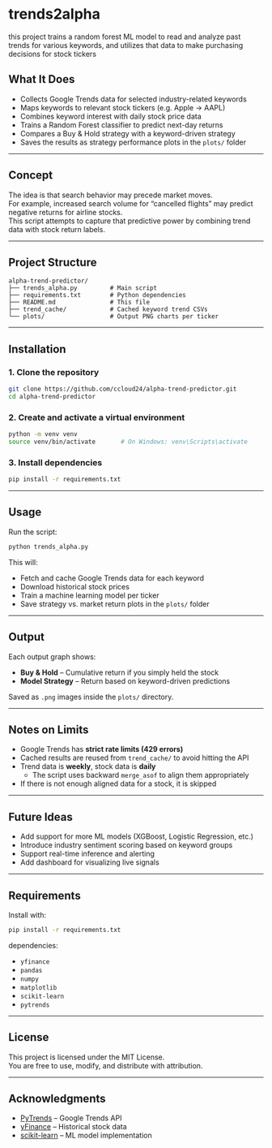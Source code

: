 # trends2alpha
this project trains a random forest ML model to read and analyze past trends for various keywords, and utilizes that data to make purchasing decisions for stock tickers

## What It Does

- Collects Google Trends data for selected industry-related keywords  
- Maps keywords to relevant stock tickers (e.g. Apple → AAPL)  
- Combines keyword interest with daily stock price data  
- Trains a Random Forest classifier to predict next-day returns  
- Compares a Buy & Hold strategy with a keyword-driven strategy  
- Saves the results as strategy performance plots in the `plots/` folder  

---

## Concept

The idea is that search behavior may precede market moves.  
For example, increased search volume for “cancelled flights” may predict negative returns for airline stocks.  
This script attempts to capture that predictive power by combining trend data with stock return labels.

---

## Project Structure

```
alpha-trend-predictor/
├── trends_alpha.py         # Main script
├── requirements.txt        # Python dependencies
├── README.md               # This file
├── trend_cache/            # Cached keyword trend CSVs
└── plots/                  # Output PNG charts per ticker
```

---

## Installation

### 1. Clone the repository

```bash
git clone https://github.com/ccloud24/alpha-trend-predictor.git
cd alpha-trend-predictor
```

### 2. Create and activate a virtual environment

```bash
python -m venv venv
source venv/bin/activate       # On Windows: venv\Scripts\activate
```

### 3. Install dependencies

```bash
pip install -r requirements.txt
```

---

## Usage

Run the script:

```bash
python trends_alpha.py
```

This will:
- Fetch and cache Google Trends data for each keyword
- Download historical stock prices
- Train a machine learning model per ticker
- Save strategy vs. market return plots in the `plots/` folder

---

## Output

Each output graph shows:

-  **Buy & Hold** – Cumulative return if you simply held the stock
-  **Model Strategy** – Return based on keyword-driven predictions

Saved as `.png` images inside the `plots/` directory.

---

## Notes on Limits

- Google Trends has **strict rate limits (429 errors)**  
- Cached results are reused from `trend_cache/` to avoid hitting the API  
- Trend data is **weekly**, stock data is **daily**  
  - The script uses backward `merge_asof` to align them appropriately  
- If there is not enough aligned data for a stock, it is skipped

---

## Future Ideas

- Add support for more ML models (XGBoost, Logistic Regression, etc.)
- Introduce industry sentiment scoring based on keyword groups
- Support real-time inference and alerting
- Add dashboard for visualizing live signals

---

## Requirements

Install with:

```bash
pip install -r requirements.txt
```

dependencies:

- `yfinance`
- `pandas`
- `numpy`
- `matplotlib`
- `scikit-learn`
- `pytrends`

---

## License

This project is licensed under the MIT License.  
You are free to use, modify, and distribute with attribution.

---

## Acknowledgments

- [PyTrends](https://github.com/GeneralMills/pytrends) – Google Trends API
- [yFinance](https://github.com/ranaroussi/yfinance) – Historical stock data
- [scikit-learn](https://scikit-learn.org) – ML model implementation
